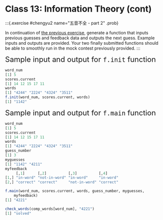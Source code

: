 # Class 13: Information Theory (cont)

:::{.exercise #chengyu2 name="五音不全 - part 2" .prob}

In continuation of [the previous exercise](class-12.html#exr:chengyu), generate a function that inputs previous guesses and feedback data and outputs the next guess. Example inputs and outputs are provided. Your two finally submitted functions should be able to smoothly run in the mock contest previously provided. 
:::




<font size="5"> Sample input and output for `f.init` function </font> 


```r
word_num
[1] 5
scores.current
[1] 14 12 15 17 11
words
[1] "4244" "2224" "4324" "3511"
f.init(word_num, scores.current, words)
[1] "1142"
```

<font size="5"> Sample input and output for `f.main` function </font> 


```r
word_num
[1] 5
scores.current
[1] 14 12 15 17 11
words
[1] "4244" "2224" "4324" "3511"
guess_number
[1] 3
myguesses
[1] "1142" "4211"
myfeedback
     [,1]      [,2]          [,3]          [,4]     
[1,] "in-word" "not-in-word" "in-word"     "in-word"
[2,] "correct" "correct"     "not-in-word" "correct"

f.main(word_num, scores.current, words, guess_number, myguesses,
    myfeedback)
[1] "4221"

check_words(comp_words[word_num], "4221")
[1] "solved"
```

